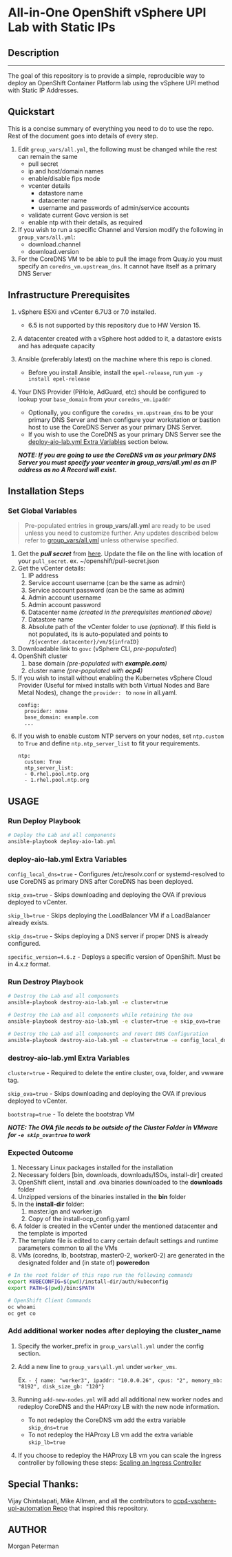 All-in-One OpenShift vSphere UPI Lab with Static IPs
===========================================

## Description
------------

The goal of this repository is to provide a simple, reproducible way to deploy an OpenShift Container Platform lab using the vSphere UPI method with Static IP Addresses.

## Quickstart
This is a concise summary of everything you need to do to use the repo. Rest of the document goes into details of every step.
1. Edit `group_vars/all.yml`, the following must be changed while the rest can remain the same
   * pull secret
   * ip and host/domain names
   * enable/disable fips mode
   * vcenter details
     * datastore name
     * datacenter name
     * username and passwords of admin/service accounts
   * validate current Govc version is set
   * enable ntp with their details, as required
2. If you wish to run a specific Channel and Version modify the following in `group_vars/all.yml`:
   * download.channel
   * download.version
3. For the CoreDNS VM to be able to pull the image from Quay.io you must specify an `coredns_vm.upstream_dns`. It cannot have itself as a primary DNS Server

## Infrastructure Prerequisites

1. vSphere ESXi and vCenter 6.7U3 or 7.0 installed.
   * 6.5 is not supported by this repository due to HW Version 15.
2. A datacenter created with a vSphere host added to it, a datastore exists and has adequate capacity
3. Ansible (preferably latest) on the machine where this repo is cloned.
   * Before you install Ansible, install the `epel-release`, run `yum -y install epel-release`
4. Your DNS Provider (PiHole, AdGuard, etc) should be configured to lookup your `base_domain` from your `coredns_vm.ipaddr`
   * Optionally, you configure the `coredns_vm.upstream_dns` to be your primary DNS Server and then configure your workstation or bastion host to use the CoreDNS Server as your primary DNS Server.
   * If you wish to use the CoreDNS as your primary DNS Server see the [deploy-aio-lab.yml Extra Variables](https://github.com/cptmorgan-rh/ocp4-aio-vsphere-upi-lab#deploy-aio-labyml-extra-variables) section below.

   ***NOTE: If you are going to use the CoreDNS vm as your primary DNS Server you must specify your vcenter in group_vars/all.yml as an IP address as no A Record will exist.***

 ## Installation Steps

 ### Set Global Variables
 > Pre-populated entries in **group_vars/all.yml** are ready to be used unless you need to customize further. Any updates described below refer to [group_vars/all.yml](group_vars/all.yml) unless otherwise specified.
 1. Get the ***pull secret*** from [here](https://cloud.redhat.com/OpenShift/install/vsphere/user-provisioned). Update the file on the line with location of your `pull_secret`. ex. ~/openshift/pull-secret.json  
 2. Get the vCenter details:
    1. IP address
    2. Service account username (can be the same as admin)
    3. Service account password (can be the same as admin)
    4. Admin account username
    5. Admin account password
    6. Datacenter name *(created in the prerequisites mentioned above)*
    7. Datastore name
    8. Absolute path of the vCenter folder to use *(optional)*. If this field is not populated, its is auto-populated and points to `/${vcenter.datacenter}/vm/${infraID}`
 3. Downloadable link to `govc` (vSphere CLI, *pre-populated*)
 4. OpenShift cluster
    1. base domain *(pre-populated with **example.com**)*
    2. cluster name *(pre-populated with **ocp4**)*
 5. If you wish to install without enabling the Kubernetes vSphere Cloud Provider (Useful for mixed installs with both Virtual Nodes and Bare Metal Nodes), change the `provider: ` to `none` in all.yaml.
    ```
    config:
      provider: none
      base_domain: example.com
      ...
    ```
 6. If you wish to enable custom NTP servers on your nodes, set `ntp.custom` to `True` and define `ntp.ntp_server_list` to fit your requirements.
    ```
    ntp:
      custom: True
      ntp_server_list:
      - 0.rhel.pool.ntp.org
      - 1.rhel.pool.ntp.org
    ```

USAGE
------------

### Run Deploy Playbook
```sh
# Deploy the Lab and all components
ansible-playbook deploy-aio-lab.yml
```
### deploy-aio-lab.yml Extra Variables

`config_local_dns=true` - Configures /etc/resolv.conf or systemd-resolved to use CoreDNS as primary DNS after CoreDNS has been deployed.

`skip_ova=true` - Skips downloading and deploying the OVA if previous deployed to vCenter.

`skip_lb=true` - Skips deploying the LoadBalancer VM if a LoadBalancer already exists.

`skip_dns=true` - Skips deploying a DNS server if proper DNS is already configured.

`specific_version=4.6.z` - Deploys a specific version of OpenShift. Must be in 4.x.z format.

### Run Destroy Playbook
```sh
# Destroy the Lab and all components
ansible-playbook destroy-aio-lab.yml -e cluster=true

# Destroy the Lab and all components while retaining the ova
ansible-playbook destroy-aio-lab.yml -e cluster=true -e skip_ova=true

# Destroy the Lab and all components and revert DNS Configuration
ansible-playbook destroy-aio-lab.yml -e cluster=true -e config_local_dns=true
```
### destroy-aio-lab.yml Extra Variables

`cluster=true` - Required to delete the entire cluster, ova, folder, and vwware tag.

`skip_ova=true` - Skips downloading and deploying the OVA if previous deployed to vCenter.

`bootstrap=true` - To delete the bootstrap VM

***NOTE: The OVA file needs to be outside of the Cluster Folder in VMware for `-e skip_ova=true` to work***


### Expected Outcome

1. Necessary Linux packages installed for the installation
3. Necessary folders [bin, downloads, downloads/ISOs, install-dir] created
4. OpenShift client, install and .ova binaries downloaded to the **downloads** folder
5. Unzipped versions of the binaries installed in the **bin** folder
6. In the **install-dir** folder:
   1. master.ign and worker.ign
   2. Copy of the install-ocp_config.yaml
7. A folder is created in the vCenter under the mentioned datacenter and the template is imported
8. The template file is edited to carry certain default settings and runtime parameters common to all the VMs
9. VMs (coredns, lb, bootstrap, master0-2, worker0-2) are generated in the designated folder and (in state of) **poweredon**

```sh
# In the root folder of this repo run the following commands
export KUBECONFIG=$(pwd)/install-dir/auth/kubeconfig
export PATH=$(pwd)/bin:$PATH

# OpenShift Client Commands
oc whoami
oc get co
```

### Add additional worker nodes after deploying the cluster_name

1. Specify the worker_prefix in `group_vars\all.yml` under the config section.
2. Add a new line to `group_vars\all.yml` under `worker_vms`.

   Ex. `- { name: "worker3", ipaddr: "10.0.0.26", cpus: "2", memory_mb: "8192", disk_size_gb: "120"}`
3. Running `add-new-nodes.yml` will add all additional new worker nodes and redeploy CoreDNS and the HAProxy LB with the new node information.
   * To not redeploy the CoreDNS vm add the extra variable `skip_dns=true`
   * To not redeploy the HAProxy LB vm add the extra variable `skip_lb=true`
4. If you choose to redeploy the HAProxy LB vm you can scale the ingress controller by following these steps: [Scaling an Ingress Controller
](https://docs.openshift.com/container-platform/4.6/networking/ingress-operator.html#nw-ingress-controller-configuration_configuring-ingress)

## Special Thanks:

Vijay Chintalapati, Mike Allmen, and all the contributors to [ocp4-vsphere-upi-automation Repo](https://github.com/RedHatOfficial/ocp4-vsphere-upi-automation) that inspired this repository.

AUTHOR
------
Morgan Peterman
